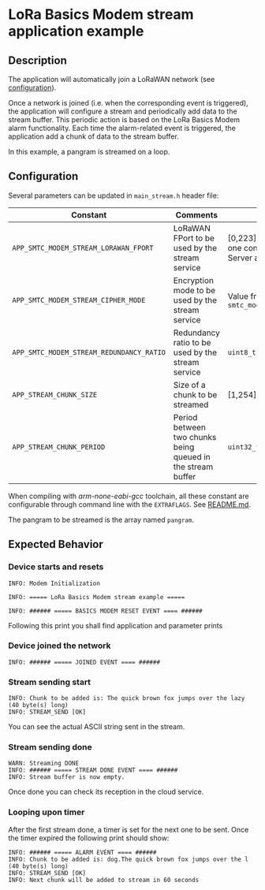 # LoRa Basics Modem stream application example

## Description

The application will automatically join a LoRaWAN network (see [configuration](../../apps/common/lorawan_key_config.h)).

Once a network is joined (i.e. when the corresponding event is triggered), the application will configure a stream and periodically add data to the stream buffer. This periodic action is based on the LoRa Basics Modem alarm functionality. Each time the alarm-related event is triggered, the application add a chunk of data to the stream buffer.

In this example, a pangram is streamed on a loop.

## Configuration

Several parameters can be updated in `main_stream.h` header file:

| Constant                                 | Comments                                                    | Possible values                                                                          | Default Value                 |
| ---------------------------------------- | ----------------------------------------------------------- | ---------------------------------------------------------------------------------------- | ----------------------------- |
| `APP_SMTC_MODEM_STREAM_LORAWAN_FPORT`    | LoRaWAN FPort to be used by the stream service              | [0,223], must be the same as the one configured on Application Server and LoRaCloud side | 199                           |
| `APP_SMTC_MODEM_STREAM_CIPHER_MODE`      | Encryption mode to be used by the stream service            | Value from `smtc_modem_stream_cipher_mode_t`                                             | `SMTC_MODEM_STREAM_NO_CIPHER` |
| `APP_SMTC_MODEM_STREAM_REDUNDANCY_RATIO` | Redundancy ratio to be used by the stream service           | `uint8_t`                                                                                | 110                           |
| `APP_STREAM_CHUNK_SIZE`                  | Size of a chunk to be streamed                              | [1,254]                                                                                  | 40                            |
| `APP_STREAM_CHUNK_PERIOD`                | Period between two chunks being queued in the stream buffer | `uint32_t`                                                                               | 60                            |

When compiling with *arm-none-eabi-gcc* toolchain, all these constant are configurable through command line with the `EXTRAFLAGS`.
See [README.md](../../../README.md#command-line-configuration).

The pangram to be streamed is the array named `pangram`.

## Expected Behavior

### Device starts and resets

```
INFO: Modem Initialization

INFO: ===== LoRa Basics Modem stream example =====

INFO: ###### ===== BASICS MODEM RESET EVENT ==== ######
```

Following this print you shall find application and parameter prints

### Device joined the network

```
INFO: ###### ===== JOINED EVENT ==== ######
```

### Stream sending start

```
INFO: Chunk to be added is: The quick brown fox jumps over the lazy  (40 byte(s) long)
INFO: STREAM_SEND [OK]
```
You can see the actual ASCII string sent in the stream.

### Stream sending done

```
WARN: Streaming DONE
INFO: ###### ===== STREAM DONE EVENT ==== ######
INFO: Stream buffer is now empty.
```
Once done you can check its reception in the cloud service.

### Looping upon timer

After the first stream done, a timer is set for the next one to be sent.
Once the timer expired the following print should show:

```
INFO: ###### ===== ALARM EVENT ==== ######
INFO: Chunk to be added is: dog.The quick brown fox jumps over the l (40 byte(s) long)
INFO: STREAM_SEND [OK]
INFO: Next chunk will be added to stream in 60 seconds
```
